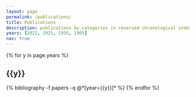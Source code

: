 ```yaml
---
layout: page
permalink: /publications/
title: Publications
description: publications by categories in reversed chronological order. generated by jekyll-scholar.
years: [2022, 2021, 1935, 1905]
nav: true
---
```


<div class="publications">

{% for y in page.years %}
  <h2 class="year">{{y}}</h2>
  {% bibliography -f papers -q @*[year={{y}}]* %}
{% endfor %}

</div>
